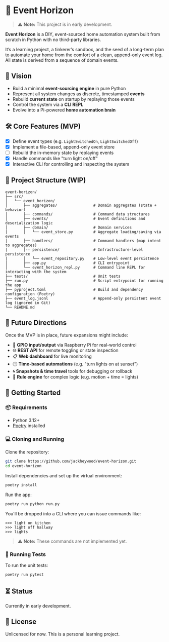 # 🌌 Event Horizon

> ⚠️ **Note:** This project is in early development.

**Event Horizon** is a DIY, event-sourced home automation system built from
scratch in Python with no third-party libraries.

It’s a learning project, a tinkerer’s sandbox, and the seed of a long-term plan
to automate your home from the comfort of a clean, append-only event log.
All state is derived from a sequence of domain events.

## 🚀 Vision

- Build a minimal **event-sourcing engine** in pure Python
- Represent all system changes as discrete, timestamped **events**
- Rebuild **current state** on startup by replaying those events
- Control the system via a **CLI REPL**
- Evolve into a Pi-powered **home automation brain**

## 🛠️ Core Features (MVP)

- [x] Define event types (e.g. `LightSwitchedOn`, `LightSwitchedOff`)
- [x] Implement a file-based, append-only event store
- [ ] Rebuild the in-memory state by replaying events
- [x] Handle commands like "turn light on/off"
- [x] Interactive CLI for controlling and inspecting the system

## 📁 Project Structure (WIP)

```text
event-horizon/
├── src/
│   └── event_horizon/
│       ├── aggregates/                # Domain aggregates (state + behavior)
│       ├── commands/                  # Command data structures
│       ├── events/                    # Event definitions and deserialization logic
│       ├── domain/                    # Domain services
|       │   └── event_store.py         # Aggregate loading/saving via events
│       ├── handlers/                  # Command handlers (map intent to aggregates)
|       |-- persistence/               # Infrastructure-level persistence
|       │   └── event_repository.py    # Low-level event persistence
│       ├── app.py                     # CLI entrypoint
│       └── event_horizon_repl.py      # Command line REPL for interacting with the system
├── tests/                             # Unit tests
├── run.py                             # Script entrypoint for running the app
├── pyproject.toml                     # Build and dependency configuration (Poetry)
├── event_log.jsonl                    # Append-only persistent event log (ignored in Git)
└── README.md
```

## 🧠 Future Directions

Once the MVP is in place, future expansions might include:

- 🧲 **GPIO input/output** via Raspberry Pi for real-world control
- 🌐 **REST API** for remote toggling or state inspection
- 📋 **Web dashboard** for live monitoring
- 🕒 **Time-based automations** (e.g. "turn lights on at sunset")
- 🌀 **Snapshots & time travel** tools for debugging or rollback
- 🤖 **Rule engine** for complex logic (e.g. motion + time = lights)

## 🧰 Getting Started

### 📦 Requirements

- Python 3.12+
- [Poetry](https://python-poetry.org/docs/#installation) installed

### 💻 Cloning and Running

Clone the repository:

```bash
git clone https://github.com/jackheywood/event-horizon.git
cd event-horizon
```

Install dependencies and set up the virtual environment:

```bash
poetry install
```

Run the app:

```bash
poetry run python run.py
```

You'll be dropped into a CLI where you can issue commands like:

```text
>>> light on kitchen
>>> light off hallway
>>> lights
```

> ⚠️ **Note:** These commands are not implemented yet.

### 🧪 Running Tests

To run the unit tests:

```bash
poetry run pytest
```

## ⏳ Status

Currently in early development.

## 📜 License

Unlicensed for now. This is a personal learning project.
